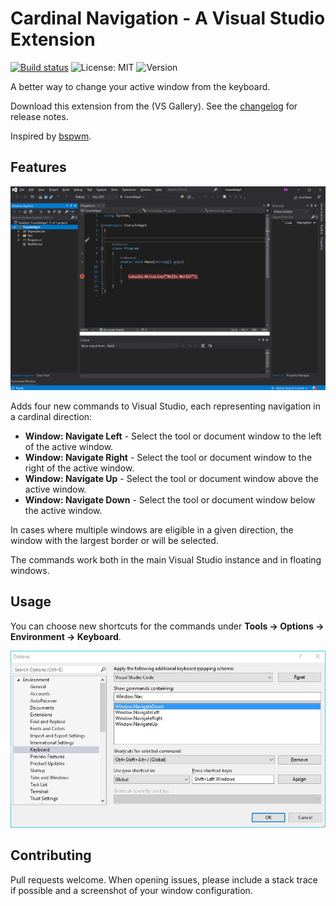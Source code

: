 # Cardinal Navigation - A Visual Studio Extension 

[![Build status](https://ci.appveyor.com/api/projects/status/tbdbsixetxf8inm7?svg=true)](https://ci.appveyor.com/project/bryce-s/cardinalnavigation)
<img alt="License: MIT" src="https://img.shields.io/badge/License-MIT-success.svg" />
  <img alt="Version" src="https://img.shields.io/badge/version-1.0-success.svg?cacheSeconds=2592000" />


A better way to change your active window from the keyboard.

Download this extension from the (VS Gallery). See the [changelog](CHANGELOG.md) for release notes.

Inspired by [bspwm](https://github.com/baskerville/bspwm).

## Features

![](Media/demonstration.gif "demonstration")

Adds four new commands to Visual Studio, each representing navigation in a cardinal direction:

- **Window: Navigate Left** - Select the tool or document window to the left of the active window.
- **Window: Navigate Right** - Select the tool or document window to the right of the active window.
- **Window: Navigate Up** - Select the tool or document window above the active window.
- **Window: Navigate Down** - Select the tool or document window below the active window.

In cases where multiple windows are eligible in a given direction, the window with the largest border or will be selected.

The commands work both in the main Visual Studio instance and in floating windows.

## Usage

You can choose new shortcuts for the commands under **Tools -> Options -> Environment -> Keyboard**.

![](Media/options.jpg "options")


## Contributing

Pull requests welcome. When opening issues, please include a stack trace if possible and a screenshot of your window configuration.
